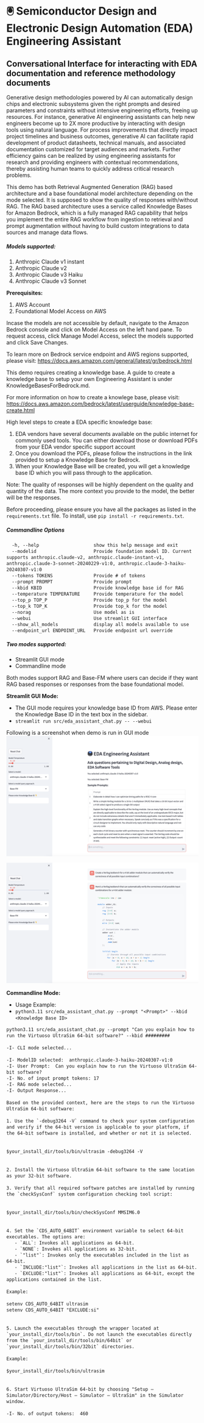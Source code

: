 # :trackball: Semiconductor Design and Electronic Design Automation (EDA) Engineering Assistant

## Conversational Interface for interacting with EDA documentation and reference methodology documents 

Generative design methodologies powered by AI can automatically design chips and electronic subsystems given the right prompts and desired parameters and constraints without intensive engineering efforts, freeing up resources. For instance, generative AI engineering assistants can help new engineers become up to 2X more productive by interacting with design tools using natural language. For process improvements that directly impact project timelines and business outcomes, generative AI can facilitate rapid development of product datasheets, technical manuals, and associated documentation customized for target audiences and markets. Further efficiency gains can be realized by using engineering assistants for research and providing engineers with contextual recommendations, thereby assisting human teams to quickly address critical research problems.

This demo has both Retrieval Augmented Generation (RAG) based architecture and a base foundational model architecture depending on the mode selected. It is supposed to show the quality of responses with/without RAG. The RAG based architecture uses a service called Knowledge Bases for Amazon Bedrock, which is a fully managed RAG capability that helps you implement the entire RAG workflow from ingestion to retrieval and prompt augmentation without having to build custom integrations to data sources and manage data flows.

##### Models supported:
1. Anthropic Claude v1 instant
2. Anthropic Claude v2
3. Anthropic Claude v3 Haiku
4. Anthropic Claude v3 Sonnet

**Prerequisites:**
1. AWS Account
2. Foundational Model Access on AWS

Incase the models are not accessible by default, navigate to the Amazon Bedrock console and click on Model Access on the left hand pane. To request access, click Manage Model Access, select the models supported and click Save Changes.  

To learn more on Bedrock service endpoint and AWS regions supported, please visit:
https://docs.aws.amazon.com/general/latest/gr/bedrock.html 

This demo requires creating a knowledge base. A guide to create a knowledge base to setup your own Engineering Assistant is under KnowledgeBasesForBedrock.md.

For more information on how to create a knowlege base, please visit:
https://docs.aws.amazon.com/bedrock/latest/userguide/knowledge-base-create.html

High level steps to create a EDA specific knowledge base:
1. EDA vendors have several documents available on the public internet for commonly used tools. You can either download those or download PDFs from your EDA vendor specific support account
2. Once you download the PDFs, please follow the instructions in the link provided to setup a Knowledge Base for Bedrock.
3. When your Knowledge Base will be created, you will get a knowledge base ID which you will pass through to the application.

Note: The quality of responses will be highly dependent on the quality and quantity of the data. The more context you provide to the model, the better will be the responses.


Before proceeding, please ensure you have all the packages as listed in the `requirements.txt` file. To install, use `pip install -r requirements.txt`.


##### Commandline Options

```
  -h, --help                    show this help message and exit
  --modelid                     Provide foundation model ID. Current supports anthropic.claude-v2, anthropic.claude-instant-v1, anthropic.claude-3-sonnet-20240229-v1:0, anthropic.claude-3-haiku-20240307-v1:0
  --tokens TOKENS               Provide # of tokens
  --prompt PROMPT               Provide prompt
  --kbid KBID                   Provide knowledge base id for RAG
  --temperature TEMPERATURE     Provide temperature for the model                                
  --top_p TOP_P                 Provide top_p for the model
  --top_k TOP_K                 Provide top_k for the model
  --norag                       Use model as is
  --webui                       Use streamlit GUI interface
  --show_all_models             display all models available to use
  --endpoint_url ENDPOINT_URL   Provide endpoint url override

```

##### Two modes supported:

- Streamlit GUI mode 
- Commandline mode

Both modes support RAG and Base-FM where users can decide if they want RAG based responses or responses from the base foundational model.

**Streamlit GUI Mode:**
- The GUI mode requires your knowledge base ID from AWS. Please enter the Knowledge Base ID in the text box in the sidebar.
- `streamlit run src/eda_assistant_chat.py -- --webui`

Following is a screenshot when demo is run in GUI mode 
![EDA Engineering Assistant (Sample Prompts)](assets/screenshot_eda_assistant_sample_prompts.png)

![EDA Engineering Assistant (Example)](assets/screenshot_eda_assistant_example.png)

**Commandline Mode:**
- Usage Example:
- `python3.11 src/eda_assistant_chat.py --prompt "<Prompt>" --kbid <Knowledge Base ID>`

```
python3.11 src/eda_assistant_chat.py --prompt "Can you explain how to run the Virtuoso UltraSim 64-bit software?" --kbid #########           

-I- CLI mode selected...

-I- ModelID selected:  anthropic.claude-3-haiku-20240307-v1:0
-I- User Prompt:  Can you explain how to run the Virtuoso UltraSim 64-bit software?
-I- No. of input prompt tokens: 17
-I- RAG mode selected...
-I- Output Response...

Based on the provided context, here are the steps to run the Virtuoso UltraSim 64-bit software:

1. Use the `-debug3264 -V` command to check your system configuration and verify if the 64-bit version is applicable to your platform, if the 64-bit software is installed, and whether or not it is selected.


$your_install_dir/tools/bin/ultrasim -debug3264 -V


2. Install the Virtuoso UltraSim 64-bit software to the same location as your 32-bit software.

3. Verify that all required software patches are installed by running the `checkSysConf` system configuration checking tool script:


$your_install_dir/tools/bin/checkSysConf MMSIM6.0


4. Set the `CDS_AUTO_64BIT` environment variable to select 64-bit executables. The options are:
   - `ALL`: Invokes all applications as 64-bit.
   - `NONE`: Invokes all applications as 32-bit.
   - `"list"`: Invokes only the executables included in the list as 64-bit.
   - `INCLUDE:"list"`: Invokes all applications in the list as 64-bit.
   - `EXCLUDE:"list"`: Invokes all applications as 64-bit, except the applications contained in the list.

Example:

setenv CDS_AUTO_64BIT ultrasim
setenv CDS_AUTO_64BIT "EXCLUDE:si"


5. Launch the executables through the wrapper located at `your_install_dir/tools/bin`. Do not launch the executables directly from the `your_install_dir/tools/bin/64bit` or `your_install_dir/tools/bin/32bit` directories.

Example:

$your_install_dir/tools/bin/ultrasim


6. Start Virtuoso UltraSim 64-bit by choosing "Setup – Simulator/Directory/Host – Simulator – UltraSim" in the Simulator window.

-I- No. of output tokens:  460
```
